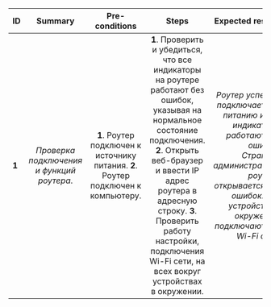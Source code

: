 ID | Summary | Pre-conditions | Steps | Expected results
:--|:-------:|:--------------:|:-----:|-----------------:
**1** | *Проверка подключения и функций роутера*. | **1**. Роутер подключен к источнику питания. **2**. Роутер подключен к компьютеру. | **1**. Проверить и убедиться, что все индикаторы на роутере работают без ошибок, указывая на нормальное состояние подключения. **2**. Открыть веб-браузер и ввести IP адрес роутера в адресную строку. **3**. Проверить работу настройки, подключения Wi-Fi сети, на всех вокруг устройствах в  окружении.    | *Роутер успешно подключается к питанию и все индикаторы работают без ошибок. Страница администратора роутера открывается без ошибок. Все устройства в окружении, подключаются к Wi-Fi сети*. 
